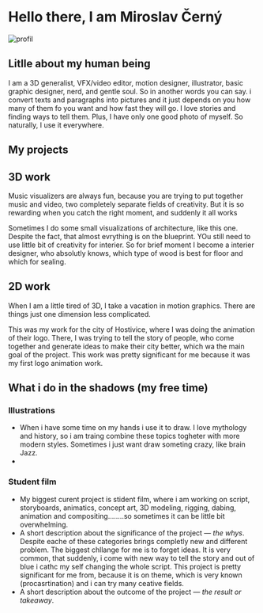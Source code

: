 # Hello there, I am Miroslav Černý
![profil](https://github.com/MirekCernyIV/english-for-designers1/assets/149397901/ef27686d-1dcd-4873-804b-9c1e3cfcea10)

## Litlle about my human being

I am a 3D generalist, VFX/video editor, motion designer, illustrator, basic graphic designer, nerd, and gentle soul.
So in another words you can say. i convert texts and paragraphs into pictures and it just depends on you how many of them fo you want and how fast they will go.
I love stories and finding ways to tell them.
Plus, I have only one good photo of myself. So naturally, I use it everywhere.


## My projects 

## 3D work
Music visualizers are always fun, because you are trying to put together music and video, two completely separate fields of creativity. But it is so rewarding when you catch the right moment, and suddenly it all works

Sometimes I do some small visualizations of architecture, like this one. Despite the fact, that almost evrything is on the blueprint. YOu still need to use little bit of creativity for interier. So for brief moment I become a interier designer, who absolutly knows, which type of wood is best for floor and which for sealing.

## 2D work
When I am a little tired of 3D, I take a vacation in motion graphics. There are things just one dimension less complicated.


This was my work for the city of Hostivice, where I was doing the animation of their logo. There, I was trying to tell the story of people, who come together and generate ideas to make their city better, which wa the main goal of the project. This work was pretty significant for me because it was my first logo animation work.

## What i do in the shadows (my free time)

### Illustrations


- When i have some time on my hands i use it to draw. I love mythology and history, so i am traing combine these topics togheter with more modern styles. Sometimes i just want draw someting crazy, like brain Jazz.
- 
### Student film

<!-- Use a static poster image or animated GIF, but no video files. Again, keep the image width/height manageable, around 1280x x 720px (16:9 aspect ratio), or a max-width of 1280px. -->


 - My biggest curent project is stident film, where i am working on script, storyboards, animatics, concept art, 3D modeling, rigging, dabing, animation and compositing........so sometimes it can be little bit overwhelming.
- A short description about the significance of the project — *the whys*. Despite eache of these categories brings completly new and different problem. The biggest chllange for me is to forget ideas. It is very common, that suddenly, i come with new way to tell the story and out of blue i cathc my self changing the whole script.  This project is pretty significant for me from, because it is on theme, which is very known (procasrtination) and i can try many ceative fields. 
- A short description about the outcome of the project — *the result or takeaway*. 


